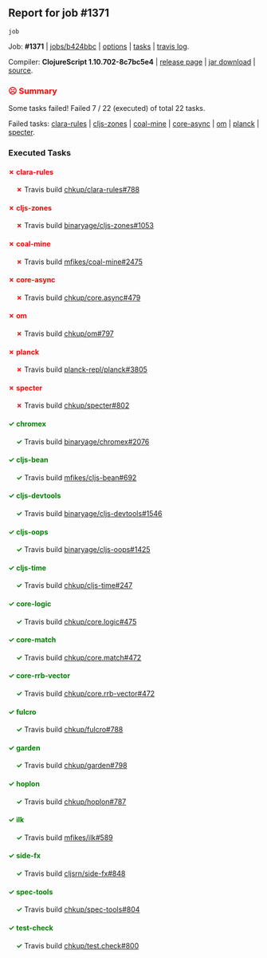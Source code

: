 ## Report for job #1371
```
job
```


Job: **#1371** | [jobs/b424bbc](https://github.com/cljs-oss/canary/commit/b424bbcd3b977e1a3a798736bcc95103f0ccda2a) | [options](options.edn) | [tasks](tasks.edn) | [travis log](https://travis-ci.org/cljs-oss/canary/builds/673738636).

Compiler: **ClojureScript 1.10.702-8c7bc5e4** | [release page](https://github.com/cljs-oss/canary/releases/tag/r1.10.702-8c7bc5e4) | [jar download](https://github.com/cljs-oss/canary/releases/download/r1.10.702-8c7bc5e4/clojurescript-1.10.702-8c7bc5e4.jar) | [source](https://github.com/clojure/clojurescript/commit/8c7bc5e4486a823509e5c3ff4cd2c1e50da85c16).

### <b style='color:red'>☹ Summary</b>

Some tasks failed! Failed 7 / 22 (executed) of total 22 tasks.

Failed tasks: [clara-rules](#-clara-rules) | [cljs-zones](#-cljs-zones) | [coal-mine](#-coal-mine) | [core-async](#-core-async) | [om](#-om) | [planck](#-planck) | [specter](#-specter).

### Executed Tasks

#### <b style='color:red'>&#x2717; clara-rules</b>
&nbsp;&nbsp;&nbsp;&nbsp;<b style='color:red'>&#x2717;</b> Travis build [chkup/clara-rules#788](https://travis-ci.org/chkup/clara-rules/builds/673739486)<br>

#### <b style='color:red'>&#x2717; cljs-zones</b>
&nbsp;&nbsp;&nbsp;&nbsp;<b style='color:red'>&#x2717;</b> Travis build [binaryage/cljs-zones#1053](https://travis-ci.org/binaryage/cljs-zones/builds/673739625)<br>

#### <b style='color:red'>&#x2717; coal-mine</b>
&nbsp;&nbsp;&nbsp;&nbsp;<b style='color:red'>&#x2717;</b> Travis build [mfikes/coal-mine#2475](https://travis-ci.org/mfikes/coal-mine/builds/673739627)<br>

#### <b style='color:red'>&#x2717; core-async</b>
&nbsp;&nbsp;&nbsp;&nbsp;<b style='color:red'>&#x2717;</b> Travis build [chkup/core.async#479](https://travis-ci.org/chkup/core.async/builds/673739636)<br>

#### <b style='color:red'>&#x2717; om</b>
&nbsp;&nbsp;&nbsp;&nbsp;<b style='color:red'>&#x2717;</b> Travis build [chkup/om#797](https://travis-ci.org/chkup/om/builds/673739661)<br>

#### <b style='color:red'>&#x2717; planck</b>
&nbsp;&nbsp;&nbsp;&nbsp;<b style='color:red'>&#x2717;</b> Travis build [planck-repl/planck#3805](https://travis-ci.org/planck-repl/planck/builds/673739693)<br>

#### <b style='color:red'>&#x2717; specter</b>
&nbsp;&nbsp;&nbsp;&nbsp;<b style='color:red'>&#x2717;</b> Travis build [chkup/specter#802](https://travis-ci.org/chkup/specter/builds/673739722)<br>

#### <b style='color:green'>&#x2713; chromex</b>
&nbsp;&nbsp;&nbsp;&nbsp;<b style='color:green'>&#x2713;</b> Travis build [binaryage/chromex#2076](https://travis-ci.org/binaryage/chromex/builds/673739483)<br>

#### <b style='color:green'>&#x2713; cljs-bean</b>
&nbsp;&nbsp;&nbsp;&nbsp;<b style='color:green'>&#x2713;</b> Travis build [mfikes/cljs-bean#692](https://travis-ci.org/mfikes/cljs-bean/builds/673739592)<br>

#### <b style='color:green'>&#x2713; cljs-devtools</b>
&nbsp;&nbsp;&nbsp;&nbsp;<b style='color:green'>&#x2713;</b> Travis build [binaryage/cljs-devtools#1546](https://travis-ci.org/binaryage/cljs-devtools/builds/673739594)<br>

#### <b style='color:green'>&#x2713; cljs-oops</b>
&nbsp;&nbsp;&nbsp;&nbsp;<b style='color:green'>&#x2713;</b> Travis build [binaryage/cljs-oops#1425](https://travis-ci.org/binaryage/cljs-oops/builds/673739596)<br>

#### <b style='color:green'>&#x2713; cljs-time</b>
&nbsp;&nbsp;&nbsp;&nbsp;<b style='color:green'>&#x2713;</b> Travis build [chkup/cljs-time#247](https://travis-ci.org/chkup/cljs-time/builds/673739622)<br>

#### <b style='color:green'>&#x2713; core-logic</b>
&nbsp;&nbsp;&nbsp;&nbsp;<b style='color:green'>&#x2713;</b> Travis build [chkup/core.logic#475](https://travis-ci.org/chkup/core.logic/builds/673739640)<br>

#### <b style='color:green'>&#x2713; core-match</b>
&nbsp;&nbsp;&nbsp;&nbsp;<b style='color:green'>&#x2713;</b> Travis build [chkup/core.match#472](https://travis-ci.org/chkup/core.match/builds/673739642)<br>

#### <b style='color:green'>&#x2713; core-rrb-vector</b>
&nbsp;&nbsp;&nbsp;&nbsp;<b style='color:green'>&#x2713;</b> Travis build [chkup/core.rrb-vector#472](https://travis-ci.org/chkup/core.rrb-vector/builds/673739644)<br>

#### <b style='color:green'>&#x2713; fulcro</b>
&nbsp;&nbsp;&nbsp;&nbsp;<b style='color:green'>&#x2713;</b> Travis build [chkup/fulcro#788](https://travis-ci.org/chkup/fulcro/builds/673739648)<br>

#### <b style='color:green'>&#x2713; garden</b>
&nbsp;&nbsp;&nbsp;&nbsp;<b style='color:green'>&#x2713;</b> Travis build [chkup/garden#798](https://travis-ci.org/chkup/garden/builds/673739669)<br>

#### <b style='color:green'>&#x2713; hoplon</b>
&nbsp;&nbsp;&nbsp;&nbsp;<b style='color:green'>&#x2713;</b> Travis build [chkup/hoplon#787](https://travis-ci.org/chkup/hoplon/builds/673739689)<br>

#### <b style='color:green'>&#x2713; ilk</b>
&nbsp;&nbsp;&nbsp;&nbsp;<b style='color:green'>&#x2713;</b> Travis build [mfikes/ilk#589](https://travis-ci.org/mfikes/ilk/builds/673739659)<br>

#### <b style='color:green'>&#x2713; side-fx</b>
&nbsp;&nbsp;&nbsp;&nbsp;<b style='color:green'>&#x2713;</b> Travis build [cljsrn/side-fx#848](https://travis-ci.org/cljsrn/side-fx/builds/673739685)<br>

#### <b style='color:green'>&#x2713; spec-tools</b>
&nbsp;&nbsp;&nbsp;&nbsp;<b style='color:green'>&#x2713;</b> Travis build [chkup/spec-tools#804](https://travis-ci.org/chkup/spec-tools/builds/673739698)<br>

#### <b style='color:green'>&#x2713; test-check</b>
&nbsp;&nbsp;&nbsp;&nbsp;<b style='color:green'>&#x2713;</b> Travis build [chkup/test.check#800](https://travis-ci.org/chkup/test.check/builds/673739788)<br>